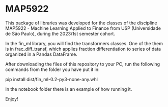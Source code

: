# MAP5922
This package of libraries was developed for the classes of the discipline MAP5922 - Machine Learning Applied to Finance from USP (Universidade de São Paulo), during the 2023/1st semester cohort.<br>

In the fin_ml library, you will find the transformers classes. One of the them is in frac_diff_transf, which applies fraction differentiation to series of data organized in a Pandas DataFrame.

After downloading the files of this repository to your PC, run the following commands from the folder you have put it in:

pip install dist/fin_ml-0.2-py3-none-any.whl

In the notebook folder there is an example of how running it.

Enjoy!
